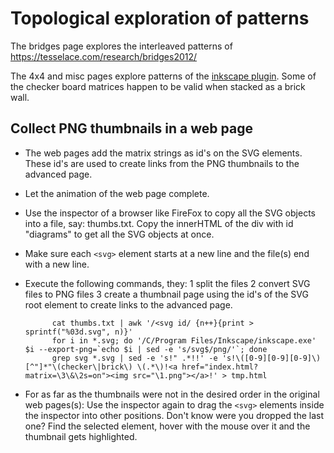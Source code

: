 # Topological exploration of patterns

The bridges page explores the interleaved patterns of https://tesselace.com/research/bridges2012/

The 4x4 and misc pages explore patterns of the [inkscape plugin]. Some of the checker board matrices happen to be valid when stacked as a brick wall.

## Collect PNG thumbnails in a web page

* The web pages add the matrix strings as id's on the SVG elements. These id's are used to create links from the PNG thumbnails to the advanced page.
* Let the animation of the web page complete.
* Use the inspector of a browser like FireFox to copy all the SVG objects into a file, say: thumbs.txt. Copy the innerHTML of the div with id "diagrams" to get all the SVG objects at once.
* Make sure each `<svg>` element starts at a new line and the file(s) end with a new line.
* Execute the following commands, they:
  1 split the files
  2 convert SVG files to PNG files
  3 create a thumbnail page using the id's of the SVG root element to create links to the advanced page.

            cat thumbs.txt | awk '/<svg id/ {n++}{print > sprintf("%03d.svg", n)}'
            for i in *.svg; do '/C/Program Files/Inkscape/inkscape.exe' $i --export-png=`echo $i | sed -e 's/svg$/png/'`; done
            grep svg *.svg | sed -e 's!" .*!!' -e 's!\([0-9][0-9][0-9]\)[^"]*"\(checker\|brick\) \(.*\)!<a href="index.html?matrix=\3\&\2s=on"><img src="\1.png"></a>!' > tmp.html

* For as far as the thumbnails were not in the desired order in the original web pages(s): Use the inspector again to drag the `<svg>` elements inside the inspector into other positions. Don't know were you dropped the last one? Find the selected element, hover with the mouse over it and the thumbnail gets highlighted.

[inkscape plugin]: https://github.com/d-bl/inkscape-bobbinlace/tree/master/input/lace_ground/checker
[Rearrange]: https://github.com/d-bl/inkscape-bobbinlace/issues/14